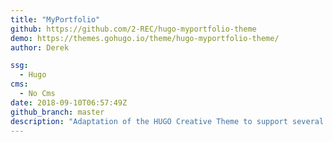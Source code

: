```yaml
---
title: "MyPortfolio"
github: https://github.com/2-REC/hugo-myportfolio-theme
demo: https://themes.gohugo.io/theme/hugo-myportfolio-theme/
author: Derek

ssg:
  - Hugo
cms:
  - No Cms
date: 2018-09-10T06:57:49Z
github_branch: master
description: "Adaptation of the HUGO Creative Theme to support several portfolios."
---
```

